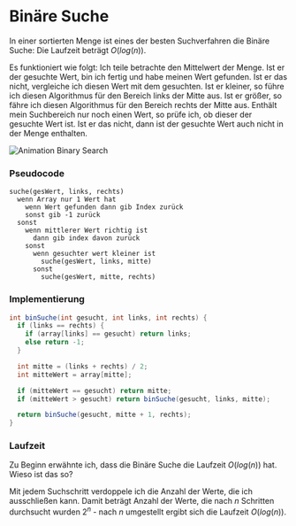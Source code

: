 # Binäre Suche

In einer sortierten Menge ist eines der besten Suchverfahren die Binäre Suche: Die Laufzeit beträgt $O(log(n))$.

Es funktioniert wie folgt:
Ich teile betrachte den Mittelwert der Menge.
Ist er der gesuchte Wert, bin ich fertig und habe meinen Wert gefunden.
Ist er das nicht, vergleiche ich diesen Wert mit dem gesuchten.
Ist er kleiner, so führe ich diesen Algorithmus für den Bereich links der Mitte aus.
Ist er größer, so fähre ich diesen Algorithmus für den Bereich rechts der Mitte aus.
Enthält mein Suchbereich nur noch einen Wert, so prüfe ich, ob dieser der gesuchte Wert ist.
Ist er das nicht, dann ist der gesuchte Wert auch nicht in der Menge enthalten.

![Animation Binary Search](https://media.giphy.com/media/WbdMEyP252goM/giphy.gif)

### Pseudocode
```
suche(gesWert, links, rechts)
  wenn Array nur 1 Wert hat
    wenn Wert gefunden dann gib Index zurück
    sonst gib -1 zurück
  sonst
    wenn mittlerer Wert richtig ist
      dann gib index davon zurück
    sonst
      wenn gesuchter wert kleiner ist
        suche(gesWert, links, mitte)
      sonst
        suche(gesWert, mitte, rechts)
```

### Implementierung
```java
int binSuche(int gesucht, int links, int rechts) {
  if (links == rechts) {
    if (array[links] == gesucht) return links;
    else return -1;
  }

  int mitte = (links + rechts) / 2;
  int mitteWert = array[mitte];

  if (mitteWert == gesucht) return mitte;
  if (mitteWert > gesucht) return binSuche(gesucht, links, mitte);

  return binSuche(gesucht, mitte + 1, rechts);
}
```

### Laufzeit
Zu Beginn erwähnte ich, dass die Binäre Suche die Laufzeit $O(log(n))$ hat.
Wieso ist das so?

Mit jedem Suchschritt verdoppele ich die Anzahl der Werte, die ich ausschließen kann.
Damit beträgt Anzahl der Werte, die nach $n$ Schritten durchsucht wurden $2^n$ - nach $n$ umgestellt ergibt sich die Laufzeit $O(log(n))$.

